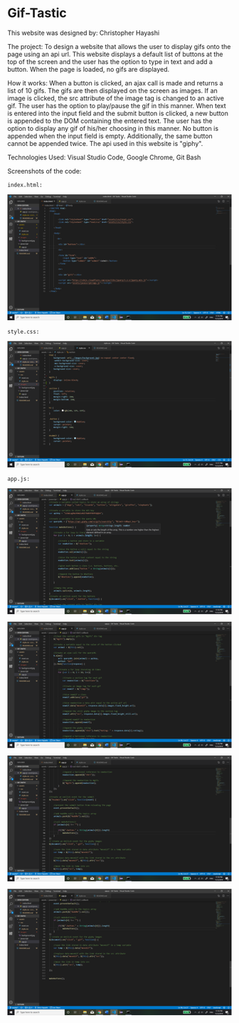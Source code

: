 # Gif-Tastic

This website was designed by: Christopher Hayashi

The project: To design a website that allows the user to display gifs onto the page using an api url. This website displays a default list of buttons at the top of the screen and the user has the option to type in text and add a button. When the page is loaded, no gifs are displayed.

How it works: When a button is clicked, an ajax call is made and returns a list of 10 gifs. The gifs are then displayed on the screen as images. If an image is clicked, the src attribute of the image tag is changed to an active gif. The user has the option to play/pause the gif in this manner. When text is entered into the input field and the submit button is clicked, a new button is appended to the DOM containing the entered text. The user has the option to display any gif of his/her choosing in this manner. No button is appended when the input field is empty. Additionally, the same button cannot be appended twice. The api used in this website is "giphy".

Technologies Used: Visual Studio Code, Google Chrome, Git Bash

Screenshots of the code:

    index.html:
![html1](assets/images/html1.png)
    
    style.css:
![css1](assets/images/css1.png)

    app.js:
![js1](assets/images/js1.png)

![js2](assets/images/js2.png)

![js3](assets/images/js3.png)

![js4](assets/images/js4.png)